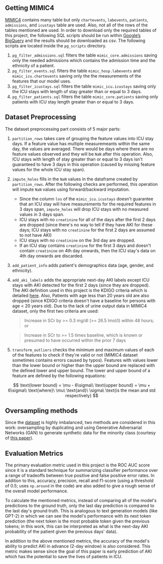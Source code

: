 ## Getting MIMIC4

[MIMIC4](https://mimic-iv.mit.edu/) contains many table but only `chartevents`, `labevents`, `patients`, `admissions`, and `icustays` table are used. Also, not all of the rows of the tables mentioned are used. In order to download only the required tables of this project, the following SQL scripts should be run within [Google’s BigQuery](https://mimic-iv.mit.edu/docs/access/bigquery/) and the results should be downloaded as csv. The following scripts are located inside the `pg_scripts` directory.

1. `pg_filter_admissions.sql` filters the table `mimic_core.admissions` saving only the needed admissions which contains the admission time and the ethnicity of a patient.
2. `pg_filter_events.sql` filters the table `mimic_hosp.labevents` and `mimic_icu.chartevents` saving only the the measurements of the features that our model uses.
3. `pg_filter_icustays.sql` filters the table `mimic_icu.icustays` saving only the ICU stays with length of stay greater than or equal to 3 days.
4. `pg_filter_patients.sql` filters the table `mimic_core.patients` saving only patients with ICU stay length greater than or equal to 3 days.

## Dataset Preprocessing

The dataset preprocessing part consists of 5 major parts:

1. `partition_rows` takes care of grouping the feature values into ICU stay days. If a feature value has multiple measuremeants within the same day, the values are averaged. There would be days where there are no feature values observed and they will be `NaN` after this operation. Also, ICU stays with length of stay greater than or equal to 3 days isn't guaranteed to have 3 days in this operation (caused by missing feature values for the whole ICU stay span).

2. `impute_holes` fills in the `NaN` values in the dataframe created by `partition_rows`. After the following checks are performed, this operation will impute `NaN` values using forward/backward imputation.

   - Since the column `los` of the `mimic_icu.icustays` doesn't guarantee that an ICU stay will have measurements for the required features in 3 days span, `impute_holes` will drop ICU stays with no measured values in 3 days span.
   - ICU stays with no `creatinine` for all of the days after the first 2 days are dropped (since there's no way to tell if they have AKI for these days; ICU stays with no `creatinine` for the first 2 days are assumed to not have AKI)
   - ICU stays with no `creatinine` on the 3rd day are dropped.
   - If an ICU stay contains `creatinine` for the first 3 days and doesn't contain `creatinine` on 4th day onwards, then the ICU stay's data on 4th day onwards are discarded.

3. `add_patient_info` adds patient's demographics data (age, gender, and ethnicity).

4. `add_aki_labels` adds the appropriate next-day AKI labels except ICU stays with AKI detected for the first 2 days (since they are dropped). The AKI definition used in this project is the KDIGO criteria which is detailed [here](https://kdigo.org/wp-content/uploads/2016/10/KDIGO-2012-AKI-Guideline-English.pdf). Also, Patients with age less than 20 years old are also dropped (since KDIGO criteria doesn't have a baseline for persons with age < 20 years old). Due to the lack of urine output data in MIMIC4 dataset, only the first two criteria are used:

   > Increase in SCr by >= 0.3 mg/dl (>= 26.5 lmol/l) within 48 hours; or

   > Increase in SCr to >= 1.5 times baseline, which is known or presumed to have occurred within the prior 7 days

5. `transform_outliers` checks the minimum and maximum values of each of the features to check if they're valid or not (MIMIC4 dataset sometimes contains errors caused by typos). Features with values lower than the lower bound or higher than the upper bound are replaced with the defined lower and upper bound. The lower and upper bound of a feature are defined by the following equations:

$$
\text{lower bound} = \mu - 6\sigma\\
\text{upper bound} = \mu + 6\sigma\\
\text{where}\ \mu\ \text{and}\ \sigma\ \text{is the mean and std respectively}
$$

## Oversampling methods

Since the [dataset](https://github.com/miggymigz/periodic-AKI-predictor/blob/master/dataset-visualization.ipynb) is highly imbalanced, two methods are considered in this work: oversampling by duplicating and using Generative Adversarial Networks (GAN) to generate synthetic data for the minority class (courtesy of [this paper](https://arxiv.org/pdf/1901.02514.pdf)).

## Evaluation Metrics

The primary evaluation metric used in this project is the ROC AUC score since it is a standard technique for summarizing classifier performance over a range of tradeoffs between true positive and false positive error rates. In addition to this, accuracy, precision, recall and f1-score (using a threshold of 0.5; uses `np.around` in the code) are also added to give a rough sense of the overall model performance.

To calculate the mentioned metrics, instead of comparing all of the model's predictions to the ground truth, only the last day prediction is compared to the last day's ground truth. This is analogous to text generation models (like GPT-2) in which we can see the model's performance with its next token prediction (the next token is the most probable token given the previous tokens; in this work, this can be interpreted as what is the next-day AKI probability of the patient given the previous days' data).

In addition to the above mentioned metrics, the accuracy of the model's ability to predict AKI in advance (2-day window) is also considered. This metric makes sense since the goal of this paper is early prediction of AKI which has the potential to save the lives of patients in ICU.
